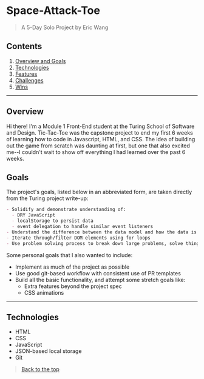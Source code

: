 # Space-Attack-Toe

> A 5-Day Solo Project by Eric Wang

## Contents
1. [Overview and Goals](#overview-and-goals)
1. [Technologies](#technologies)
1. [Features](#features)
1. [Challenges](#challenges)
1. [Wins](#wins)
---

## Overview

Hi there! I'm a Module 1 Front-End student at the Turing School of Software and Design. Tic-Tac-Toe was the capstone project to end my first 6 weeks of learning how to code in Javascript, HTML, and CSS. The idea of building out the game from scratch was daunting at first, but one that also excited me--I couldn't wait to show off everything I had learned over the past 6 weeks.

## Goals

The project's goals, listed below in an abbreviated form, are taken directly from the Turing project write-up:

``` Markdown
- Solidify and demonstrate understanding of:
  - DRY JavaScript
  - localStorage to persist data
  - event delegation to handle similar event listeners
- Understand the difference between the data model and how the data is displayed on the DOM
- Iterate through/filter DOM elements using for loops
- Use problem solving process to break down large problems, solve things step by step
```

Some personal goals that I also wanted to include:
- Implement as much of the project as possible
- Use good git-based workflow with consistent use of PR templates
- Build all the basic functionality, and attempt some stretch goals like:
  - Extra features beyond the project spec
  - CSS animations

---

 ## Technologies

  - HTML
  - CSS
  - JavaScript
  - JSON-based local storage
  - Git


 > [Back to the top](#Space-Attack-Toe)
